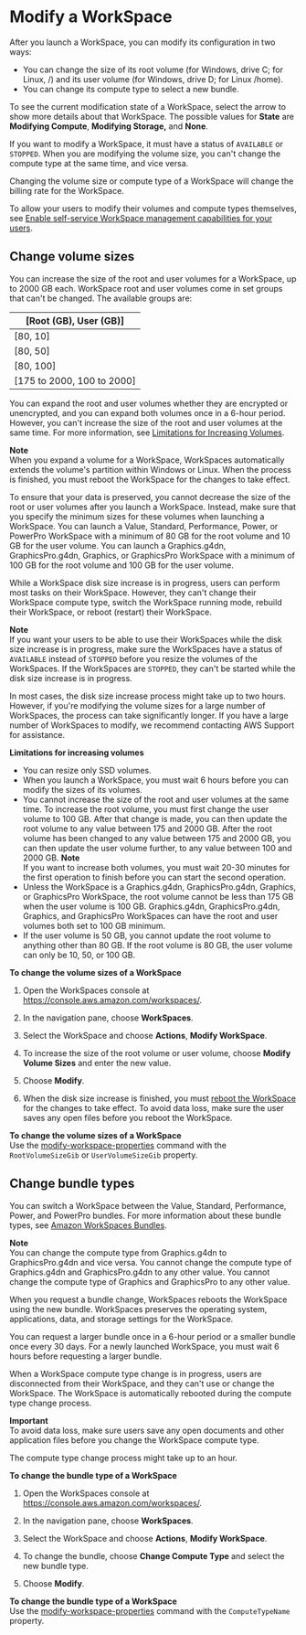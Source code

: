 # Modify a WorkSpace<a name="modify-workspaces"></a>

After you launch a WorkSpace, you can modify its configuration in two ways: 
+ You can change the size of its root volume \(for Windows, drive C; for Linux, /\) and its user volume \(for Windows, drive D; for Linux /home\)\.
+ You can change its compute type to select a new bundle\.

To see the current modification state of a WorkSpace, select the arrow to show more details about that WorkSpace\. The possible values for **State** are **Modifying Compute**, **Modifying Storage,** and **None**\.

If you want to modify a WorkSpace, it must have a status of `AVAILABLE` or `STOPPED`\. When you are modifying the volume size, you can't change the compute type at the same time, and vice versa\.

Changing the volume size or compute type of a WorkSpace will change the billing rate for the WorkSpace\.

To allow your users to modify their volumes and compute types themselves, see [Enable self\-service WorkSpace management capabilities for your users](enable-user-self-service-workspace-management.md)\.

## Change volume sizes<a name="change_volume_sizes"></a>

You can increase the size of the root and user volumes for a WorkSpace, up to 2000 GB each\. WorkSpace root and user volumes come in set groups that can't be changed\. The available groups are:


| \[Root \(GB\), User \(GB\)\] | 
| --- | 
| \[80, 10\] | 
| \[80, 50\] | 
| \[80, 100\] | 
| \[175 to 2000, 100 to 2000\] | 

You can expand the root and user volumes whether they are encrypted or unencrypted, and you can expand both volumes once in a 6\-hour period\. However, you can't increase the size of the root and user volumes at the same time\. For more information, see [Limitations for Increasing Volumes](#limitations_increasing_volumes)\.

**Note**  
When you expand a volume for a WorkSpace, WorkSpaces automatically extends the volume's partition within Windows or Linux\. When the process is finished, you must reboot the WorkSpace for the changes to take effect\. 

To ensure that your data is preserved, you cannot decrease the size of the root or user volumes after you launch a WorkSpace\. Instead, make sure that you specify the minimum sizes for these volumes when launching a WorkSpace\. You can launch a Value, Standard, Performance, Power, or PowerPro WorkSpace with a minimum of 80 GB for the root volume and 10 GB for the user volume\. You can launch a Graphics\.g4dn, GraphicsPro\.g4dn, Graphics, or GraphicsPro WorkSpace with a minimum of 100 GB for the root volume and 100 GB for the user volume\.

While a WorkSpace disk size increase is in progress, users can perform most tasks on their WorkSpace\. However, they can't change their WorkSpace compute type, switch the WorkSpace running mode, rebuild their WorkSpace, or reboot \(restart\) their WorkSpace\.

**Note**  
If you want your users to be able to use their WorkSpaces while the disk size increase is in progress, make sure the WorkSpaces have a status of `AVAILABLE` instead of `STOPPED` before you resize the volumes of the WorkSpaces\. If the WorkSpaces are `STOPPED`, they can't be started while the disk size increase is in progress\.

In most cases, the disk size increase process might take up to two hours\. However, if you're modifying the volume sizes for a large number of WorkSpaces, the process can take significantly longer\. If you have a large number of WorkSpaces to modify, we recommend contacting AWS Support for assistance\.

**Limitations for increasing volumes**
+ You can resize only SSD volumes\.
+ When you launch a WorkSpace, you must wait 6 hours before you can modify the sizes of its volumes\.
+ You cannot increase the size of the root and user volumes at the same time\. To increase the root volume, you must first change the user volume to 100 GB\. After that change is made, you can then update the root volume to any value between 175 and 2000 GB\. After the root volume has been changed to any value between 175 and 2000 GB, you can then update the user volume further, to any value between 100 and 2000 GB\.
**Note**  
If you want to increase both volumes, you must wait 20\-30 minutes for the first operation to finish before you can start the second operation\.
+ Unless the WorkSpace is a Graphics\.g4dn, GraphicsPro\.g4dn, Graphics, or GraphicsPro WorkSpace, the root volume cannot be less than 175 GB when the user volume is 100 GB\. Graphics\.g4dn, GraphicsPro\.g4dn, Graphics, and GraphicsPro WorkSpaces can have the root and user volumes both set to 100 GB minimum\.
+ If the user volume is 50 GB, you cannot update the root volume to anything other than 80 GB\. If the root volume is 80 GB, the user volume can only be 10, 50, or 100 GB\.

**To change the volume sizes of a WorkSpace**

1. Open the WorkSpaces console at [https://console\.aws\.amazon\.com/workspaces/](https://console.aws.amazon.com/workspaces/)\.

1. In the navigation pane, choose **WorkSpaces**\.

1. Select the WorkSpace and choose **Actions**, **Modify WorkSpace**\.

1. To increase the size of the root volume or user volume, choose **Modify Volume Sizes** and enter the new value\.

1. Choose **Modify**\.

1. When the disk size increase is finished, you must [ reboot the WorkSpace](reboot-workspaces.md) for the changes to take effect\. To avoid data loss, make sure the user saves any open files before you reboot the WorkSpace\.

**To change the volume sizes of a WorkSpace**  
Use the [modify\-workspace\-properties](https://docs.aws.amazon.com/cli/latest/reference/workspaces/modify-workspace-properties.html) command with the `RootVolumeSizeGib` or `UserVolumeSizeGib` property\.

## Change bundle types<a name="change_bundles"></a>

You can switch a WorkSpace between the Value, Standard, Performance, Power, and PowerPro bundles\. For more information about these bundle types, see [Amazon WorkSpaces Bundles](http://aws.amazon.com/workspaces/features/#Amazon_WorkSpaces_Bundles)\.

**Note**  
You can change the compute type from Graphics\.g4dn to GraphicsPro\.g4dn and vice versa\. You cannot change the compute type of Graphics\.g4dn and GraphicsPro\.g4dn to any other value\.
You cannot change the compute type of Graphics and GraphicsPro to any other value\.

When you request a bundle change, WorkSpaces reboots the WorkSpace using the new bundle\. WorkSpaces preserves the operating system, applications, data, and storage settings for the WorkSpace\.

You can request a larger bundle once in a 6\-hour period or a smaller bundle once every 30 days\. For a newly launched WorkSpace, you must wait 6 hours before requesting a larger bundle\.

When a WorkSpace compute type change is in progress, users are disconnected from their WorkSpace, and they can't use or change the WorkSpace\. The WorkSpace is automatically rebooted during the compute type change process\.

**Important**  
To avoid data loss, make sure users save any open documents and other application files before you change the WorkSpace compute type\.

The compute type change process might take up to an hour\.

**To change the bundle type of a WorkSpace**

1. Open the WorkSpaces console at [https://console\.aws\.amazon\.com/workspaces/](https://console.aws.amazon.com/workspaces/)\.

1. In the navigation pane, choose **WorkSpaces**\.

1. Select the WorkSpace and choose **Actions**, **Modify WorkSpace**\.

1. To change the bundle, choose **Change Compute Type** and select the new bundle type\.

1. Choose **Modify**\.

**To change the bundle type of a WorkSpace**  
Use the [modify\-workspace\-properties](https://docs.aws.amazon.com/cli/latest/reference/workspaces/modify-workspace-properties.html) command with the `ComputeTypeName` property\.